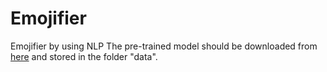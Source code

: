 # Emojifier
Emojifier by using NLP 
The pre-trained model should be downloaded from [here](https://www.kaggle.com/watts2/glove6b50dtxt) and stored in the folder "data".

